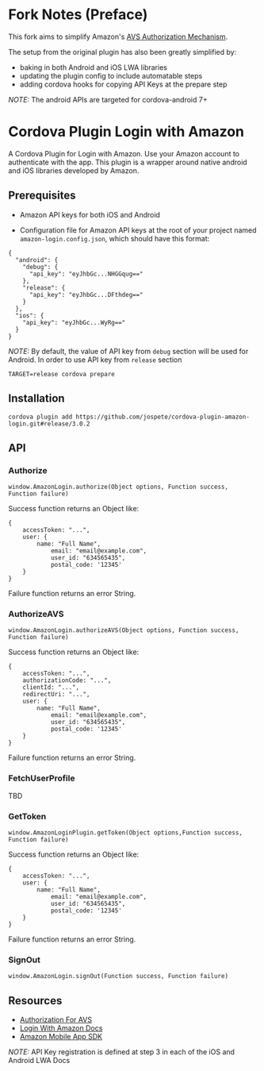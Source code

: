 # Fork Notes (Preface)

This fork aims to simplify Amazon's [AVS Authorization Mechanism](https://developer.amazon.com/docs/alexa-voice-service/authorize-companion-app.html#sdk).

The setup from the original plugin has also been greatly simplified by:

- baking in both Android and iOS LWA libraries
- updating the plugin config to include automatable steps
- adding cordova hooks for copying API Keys at the prepare step

*NOTE:* The android APIs are targeted for cordova-android 7+

# Cordova Plugin Login with Amazon

A Cordova Plugin for Login with Amazon. Use your Amazon account to authenticate with the app.
This plugin is a wrapper around native android and iOS libraries developed by Amazon.
 
## Prerequisites

- Amazon API keys for both iOS and Android 

- Configuration file for Amazon API keys at the root of your 
project named `amazon-login.config.json`, which should have this format:

```
{
  "android": {
    "debug": {
      "api_key": "eyJhbGc...NHGGqug=="
    },
    "release": {
      "api_key": "eyJhbGc...DFthdeg=="
    }
  },
  "ios": {
    "api_key": "eyJhbGc...WyRg=="
  }
}
```

*NOTE:*
By default, the value of API key from `debug` section will be used for Android.
In order to use API key from `release` section

```
TARGET=release cordova prepare
```
 
## Installation

```
cordova plugin add https://github.com/jospete/cordova-plugin-amazon-login.git#release/3.0.2
```

## API

### Authorize

`window.AmazonLogin.authorize(Object options, Function success, Function failure)`

Success function returns an Object like:

	{
		accessToken: "...",
		user: {
		    name: "Full Name",
                email: "email@example.com",
                user_id: "634565435",
                postal_code: '12345'
		}
	}

Failure function returns an error String.

### AuthorizeAVS

`window.AmazonLogin.authorizeAVS(Object options, Function success, Function failure)`

Success function returns an Object like:

	{
		accessToken: "...",
		authorizationCode: "...",
		clientId: "...",
		redirectUri: "...",
		user: {
		    name: "Full Name",
                email: "email@example.com",
                user_id: "634565435",
                postal_code: '12345'
		}
	}

Failure function returns an error String.

### FetchUserProfile

TBD

### GetToken

`window.AmazonLoginPlugin.getToken(Object options,Function success, Function failure)`

Success function returns an Object like:

	{
		accessToken: "...",
		user: {
		    name: "Full Name",
                email: "email@example.com",
                user_id: "634565435",
                postal_code: '12345'
		}
	}

Failure function returns an error String.


### SignOut

`window.AmazonLogin.signOut(Function success, Function failure)`

## Resources

- [Authorization For AVS](https://developer.amazon.com/docs/alexa-voice-service/authorize-companion-app.html#sdk)
- [Login With Amazon Docs](https://developer.amazon.com/docs/login-with-amazon/minitoc-lwa-overview.html)
- [Amazon Mobile App SDK](https://developer.amazon.com/public/resources/development-tools/sdk)

*NOTE:* API Key registration is defined at step 3 in each of the iOS and Android LWA Docs